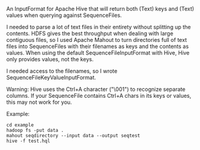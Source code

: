 An InputFormat for Apache Hive that will return both (Text) keys and (Text) values when querying against SequenceFiles.

I needed to parse a lot of text files in their entirety without splitting up the contents. HDFS gives the best throughput when dealing with large contiguous files, so I used Apache Mahout to turn directories full of text files into SequenceFiles with their filenames as keys and the contents as values. When using the default SequenceFileInputFormat with Hive, Hive only provides values, not the keys.

I needed access to the filenames, so I wrote SequenceFileKeyValueInputFormat.

Warning: Hive uses the Ctrl+A character ("\001") to recognize separate columns. If your SequenceFile contains Ctrl+A chars in its keys or values, this may not work for you.

Example:
```
cd example
hadoop fs -put data .
mahout seqdirectory --input data --output seqtest
hive -f test.hql
```
